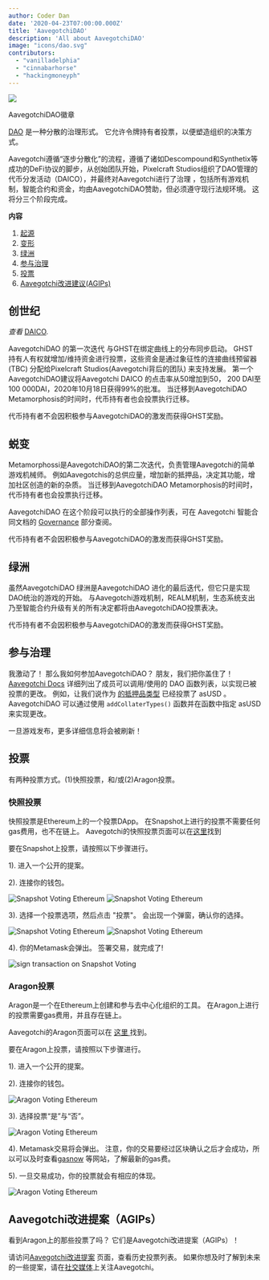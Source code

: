 ```yaml
---
author: Coder Dan
date: '2020-04-23T07:00:00.000Z'
title: 'AavegotchiDAO'
description: 'All about AavegotchiDAO'
image: "icons/dao.svg"
contributors:
  - "vanilladelphia"
  - "cinnabarhorse"
  - "hackingmoneyph"
---
```


<div class="headerImageContainer">
<img class="headerImage" src="/dao/dao.png">
<p class="headerImageText">AavegotchiDAO徽章</p>
</div>

[DAO](glossary#dao) 是一种分散的治理形式。 它允许令牌持有者投票，以便塑造组织的决策方式。

Aavegotchi遵循“逐步分散化”的流程，遵循了诸如Descompound和Synthetix等成功的DeFi协议的脚步，从创始团队开始，Pixelcraft Studios组织了DAO管理的代币分发活动（DAICO），并最终对Aavegotchi进行了治理 ，包括所有游戏机制，智能合约和资金，均由AavegotchiDAO赞助，但必须遵守现行法规环境。 这将分三个阶段完成。

<div class="contentsBox">

**内容**

<ol>
<li><a href=#genesis>起源</a></li>
<li><a href=#metamorphosis>变形</a></li>
<li><a href=#oasis>绿洲</a></li>
<li><a href=#participating-in-governance>参与治理</a></li>
<li><a href=#voting>投票</a></li>
<li><a href=#aavegotchi-improvement-proposals--agips->Aavegotchi改进建议(AGIPs)</a></li>
</ol>

</div>

## 创世纪

*查看* [DAICO](https://wiki.aavegotchi.com/curve/#aavegotchi-daico).

AavegotchiDAO 的第一次迭代 与GHST在绑定曲线上的分布同步启动。 GHST 持有人有权就增加/维持资金进行投票，这些资金是通过象征性的连接曲线预留器(TBC) 分配给Pixelcraft Studios(Aavegotchi背后的团队) 来支持发展。 第一个AavegotchiDAO建议将Aavegotchi DAICO 的点击率从50增加到50， 200 DAI至100 000DAI，2020年10月18日获得99%的批准。 当迁移到AavegotchiDAO Metamorphosis的时间时，代币持有者也会投票执行迁移。

代币持有者不会因积极参与AavegotchiDAO的激发而获得GHST奖励。

## 蜕变

Metamorphossi是AavegotchiDAO的第二次迭代，负责管理Aavegotchi的简单游戏机械师。 例如Aavegotchis的总供应量，增加新的抵押品，决定其功能，增加社区创造的新的杂质。 当迁移到AavegotchiDAO Metamorphosis的时间时，代币持有者也会投票执行迁移。

AavegotchiDAO 在这个阶段可以执行的全部操作列表，可在 Aavegotchi 智能合同文档的 [Governance](https://docs.aavegotchi.com/overview/governance) 部分查阅。

代币持有者不会因积极参与AavegotchiDAO的激发而获得GHST奖励。

## 绿洲

虽然AavegotchiDAO 绿洲是AavegotchiDAO 进化的最后迭代，但它只是实现DAO统治的游戏的开始。 与Aavegotchi游戏机制，REALM机制，生态系统支出乃至智能合约升级有关的所有决定都将由AavegotchiDAO投票表决。

代币持有者不会因积极参与AavegotchiDAO的激发而获得GHST奖励。

## 参与治理
我激动了！ 那么我如何参加AavegotchiDAO？ 朋友，我们把你盖住了！ [Aavegotchi Docs](https://docs.aavegotchi.com/overview/governance) 详细列出了成员可以调用/使用的 DAO 函数列表，以实现已被投票的更改。 例如，让我们说作为 [的抵押品类型](/posts/atokens) 已经投票了 asUSD 。 AavegotchiDAO 可以通过使用 `addCollaterTypes()` 函数并在函数中指定 asUSD 来实现更改。

一旦游戏发布，更多详细信息将会被刷新！

## 投票

有两种投票方式。(1)快照投票，和/或(2)Aragon投票。


### 快照投票

快照投票是Ethereum上的一个投票DApp。 在Snapshot上进行的投票不需要任何gas费用，也不在链上。 Aavegotchi的快照投票页面可以在[这里](https://snapshot.page/#/aavegotchi.eth)找到

要在Snapshot上投票，请按照以下步骤进行。

1). 进入一个公开的提案。

2). 连接你的钱包。

<img class = "bodyImage" src = "/dao/snapshot1.jpg" alt = "Snapshot Voting Ethereum" />
<img class = "bodyImage" src = "/dao/snapshot2.jpg" alt = "Snapshot Voting Ethereum" />

3). 选择一个投票选项，然后点击 "投票"。 会出现一个弹窗，确认你的选择。

<img class = "bodyImage" src = "/dao/snapshot3.jpg" alt = "Snapshot Voting Ethereum" />
<img class = "bodyImage" src = "/dao/snapshot4.jpg" alt = "Snapshot Voting Ethereum" />

4). 你的Metamask会弹出。 签署交易，就完成了!

<img class = "bodyImage" src = "/dao/snapshot5.jpg" alt = "sign transaction on Snapshot Voting" />

### Aragon投票

Aragon是一个在Ethereum上创建和参与去中心化组织的工具。 在Aragon上进行的投票需要gas费用，并且存在链上。

Aavegotchi的Aragon页面可以在 [这里 ](https://client.aragon.org/#/aavegotchi/0xf63e1edbcb3be8d5fb124f4a228f5412f48e5ae7/)找到。

要在Aragon上投票，请按照以下步骤进行。

1). 进入一个公开的提案。

2). 连接你的钱包。

<img class = "bodyImage" src = "/dao/aragon1.jpg" alt = "Aragon Voting Ethereum" />

3). 选择投票“是”与“否”。

<img class = "bodyImage" src = "/dao/aragon2.jpg" alt = "Aragon Voting Ethereum" />

4). Metamask交易将会弹出。 注意，你的交易要经过区块确认之后才会成功，所以可以及时查看[gasnow](https://gasnow.org/) 等网站，了解最新的gas费。

5). 一旦交易成功，你的投票就会有相应的体现。


<img class = "bodyImage" src = "/dao/aragon3.jpg" alt = "Aragon Voting Ethereum" />

## Aavegotchi改进提案（AGIPs）

看到Aragon上的那些投票了吗？ 它们是Aavegotchi改进提案（AGIPs）！

请访问[Aavegotchi改进提案](/aavegotchi-improvement-proposals) 页面，查看历史投票列表。 如果你想及时了解到未来的一些提案，请在[社交媒体](/socialmedia)上关注Aavegotchi。

